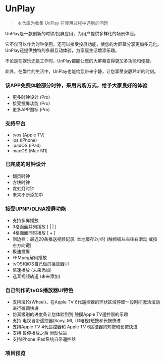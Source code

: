 # UnPlay
> 本仓库为收集 UnPlay 在使用过程中遇到的问题

UnPlay是一款创新的时钟/投屏应用，为用户提供多样化的场景体验。

它不仅可以作为时钟使用，还可以接受投屏功能，使您的大屏幕分享更加多元化。
UnPlay还提供独特的多屏互动体验，为家庭生活增添乐趣。

不论是在娱乐还是工作时，UnPlay都能让您的大屏幕变得更加多功能和便捷。

此外，在繁忙的生活中，UnPlay也能给您带来宁静，让您享受安静聆听的时刻。

### 该APP免费体验部分时钟，采用内购方式，给予大家良好的体验
- 更多时钟设计 (Pro)
- 接受投屏功能 (Pro)
- 更多APP图标 (Pro)

### 支持平台
- tvos (Apple TV)
- ios (iPhone)
- ipadOS (iPad)
- macOS (Mac M1)
  
### 已完成的时钟设计
- 翻页时钟
- 方块时钟
- 霓虹灯时钟
- 未来不断添加中

### 接受UPNP/DLNA投屏功能
- 支持多屏播放
- 3格画面并列播放 [ | | ]
- 4格画面同时播放 [ + ]
- 侧边栏：最近20条推送视频记录, 本地缓存2小时 (触控板从左往右滑动 或按右方向键)
- 极速投屏
- FFMpeg解码播放
- tvOS和iOS自己做的播放器UI
- 倍速播放 (未来添加)
- 选音视频轨道 (未来添加)

### 自己制作的tvOS播放器UI特色
- 支持滚轮(Wheel)，在Apple TV 6代遥控器的环状区域停留一段时间激活滚动进行微调快进
- 仿真级别的进度条让您体验到到 触摸Apple TV遥控器的乐趣
- 支持 电视自带遥控器(Sony, MI, LG电视)短按和长按快进
- 支持Apple TV 4代遥控器和 Apple TV 6遥控器的短按和长按快进
- 支持 暂停播放之后 滑动快进
- 支持iPhone iPad系统自带遥控器

### 项目预览
